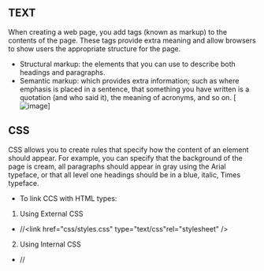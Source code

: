 ## TEXT
When creating a web page, you add tags
(known as markup) to the contents of the
page. These tags provide extra meaning
and allow browsers to show users the
appropriate structure for the page.
- Structural markup: the elements that you can use to
describe both headings and paragraphs.
- Semantic markup: which provides extra information; such
as where emphasis is placed in a sentence, that something
you have written is a quotation (and who said it), the
meaning of acronyms, and so on.
[![image](https://media.gcflearnfree.org/content/5e4182687a65ef28580b7d20_02_10_2020/textElement.png)]
## CSS
CSS allows you to create rules that specify how the content of
an element should appear. For example, you can specify that
the background of the page is cream, all paragraphs should
appear in gray using the Arial typeface, or that all level one
headings should be in a blue, italic, Times typeface.
* To link CCS with HTML types:
1. Using External CSS
* //<link href="css/styles.css" type="text/css"rel="stylesheet" />
2.  Using Internal CSS
* //<style type="text/css">

[![image](https://www.c-sharpcorner.com/article/deep-dive-with-css-introduction/Images/4b.jpg)]

## JavaScript (JS):
JavaScript is a programming language that adds interactivity to your website.
A computer program is a list of "instructions" to be "executed" by a computer.

In a programming language, these programming instructions are called statements.

A JavaScript program is a list of programming statements.
[![image](https://thelead-758c.kxcdn.com/wp-content/uploads/2019/06/javascript-illustration.png)]
